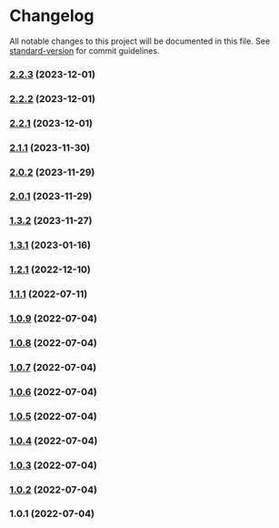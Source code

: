 # Changelog

All notable changes to this project will be documented in this file. See [standard-version](https://github.com/conventional-changelog/standard-version) for commit guidelines.

### [2.2.3](https://github.com/vue-viewer-editor/vve-statsvn-cli/compare/v2.2.2...v2.2.3) (2023-12-01)

### [2.2.2](https://github.com/vue-viewer-editor/vve-statsvn-cli/compare/v2.2.1...v2.2.2) (2023-12-01)

### [2.2.1](https://github.com/vue-viewer-editor/vve-statsvn-cli/compare/v2.1.1...v2.2.1) (2023-12-01)

### [2.1.1](https://github.com/vue-viewer-editor/vve-statsvn-cli/compare/v2.0.2...v2.1.1) (2023-11-30)

### [2.0.2](https://github.com/vue-viewer-editor/vve-statsvn-cli/compare/v2.0.1...v2.0.2) (2023-11-29)

### [2.0.1](https://github.com/vue-viewer-editor/vve-statsvn-cli/compare/v1.3.2...v2.0.1) (2023-11-29)

### [1.3.2](https://github.com/vue-viewer-editor/vve-statsvn-cli/compare/v1.3.1...v1.3.2) (2023-11-27)

### [1.3.1](https://github.com/vue-viewer-editor/vve-statsvn-cli/compare/v1.2.1...v1.3.1) (2023-01-16)

### [1.2.1](https://github.com/vue-viewer-editor/vve-statsvn-cli/compare/v1.1.1...v1.2.1) (2022-12-10)

### [1.1.1](https://github.com/vue-viewer-editor/vve-statsvn-cli/compare/v1.0.9...v1.1.1) (2022-07-11)

### [1.0.9](https://github.com/vue-viewer-editor/vve-statsvn-cli/compare/v1.0.8...v1.0.9) (2022-07-04)

### [1.0.8](https://github.com/vue-viewer-editor/vve-statsvn-cli/compare/v1.0.7...v1.0.8) (2022-07-04)

### [1.0.7](https://github.com/vue-viewer-editor/vve-statsvn-cli/compare/v1.0.6...v1.0.7) (2022-07-04)

### [1.0.6](https://github.com/vue-viewer-editor/vve-statsvn-cli/compare/v1.0.5...v1.0.6) (2022-07-04)

### [1.0.5](https://github.com/vue-viewer-editor/vve-statsvn-cli/compare/v1.0.4...v1.0.5) (2022-07-04)

### [1.0.4](https://github.com/vue-viewer-editor/vve-statsvn-cli/compare/v1.0.3...v1.0.4) (2022-07-04)

### [1.0.3](https://github.com/vue-viewer-editor/vve-statsvn-cli/compare/v1.0.2...v1.0.3) (2022-07-04)

### [1.0.2](https://github.com/vue-viewer-editor/vve-statsvn-cli/compare/v1.0.1...v1.0.2) (2022-07-04)

### 1.0.1 (2022-07-04)
